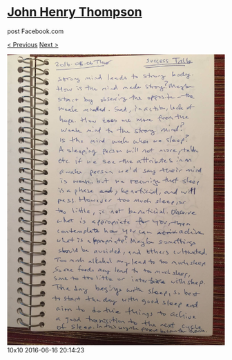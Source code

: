 # [John Henry Thompson](../README.md)
post Facebook.com

[< Previous](2016-06-16-3.md) [Next >](2016-06-16-5.md)

[![](../media/2016-06-16/10x10-13.jpg)](../README.md)
10x10
2016-06-16 20:14:23